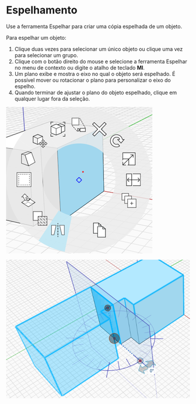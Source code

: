 # Espelhamento

Use a ferramenta Espelhar para criar uma cópia espelhada de um objeto.

Para espelhar um objeto:

1. Clique duas vezes para selecionar um único objeto ou clique uma vez para selecionar um grupo.
2. Clique com o botão direito do mouse e selecione a ferramenta Espelhar no menu de contexto ou digite o atalho de teclado **MI**.
3. Um plano exibe e mostra o eixo no qual o objeto será espelhado. É possível mover ou rotacionar o plano para personalizar o eixo do espelho.
4. Quando terminar de ajustar o plano do objeto espelhado, clique em qualquer lugar fora da seleção.

![](../.gitbook/assets/mirror.png)

![](../.gitbook/assets/mirror2.png)

